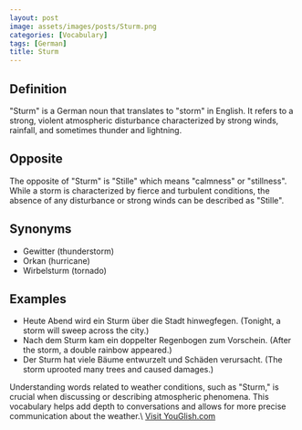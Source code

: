 ```yaml
---
layout: post
image: assets/images/posts/Sturm.png
categories: [Vocabulary]
tags: [German]
title: Sturm
---
```


## Definition
"Sturm" is a German noun that translates to "storm" in English. It refers to a strong, violent atmospheric disturbance characterized by strong winds, rainfall, and sometimes thunder and lightning. 

## Opposite
The opposite of "Sturm" is "Stille" which means "calmness" or "stillness". While a storm is characterized by fierce and turbulent conditions, the absence of any disturbance or strong winds can be described as "Stille".

## Synonyms
- Gewitter (thunderstorm)
- Orkan (hurricane)
- Wirbelsturm (tornado)

## Examples
- Heute Abend wird ein Sturm über die Stadt hinwegfegen. (Tonight, a storm will sweep across the city.)
- Nach dem Sturm kam ein doppelter Regenbogen zum Vorschein. (After the storm, a double rainbow appeared.)
- Der Sturm hat viele Bäume entwurzelt und Schäden verursacht. (The storm uprooted many trees and caused damages.)

Understanding words related to weather conditions, such as "Sturm," is crucial when discussing or describing atmospheric phenomena. This vocabulary helps add depth to conversations and allows for more precise communication about the weather.\ <a id="yg-widget-0" class="youglish-widget" data-query="Sturm" data-lang="german" data-components="8412" data-auto-start="0" data-bkg-color="theme_light" data-title="How%20to%20pronounce%20Sturm%20in%20German"  rel="nofollow" href="https://youglish.com">Visit YouGlish.com</a><script async src="https://youglish.com/public/emb/widget.js" charset="utf-8"></script>